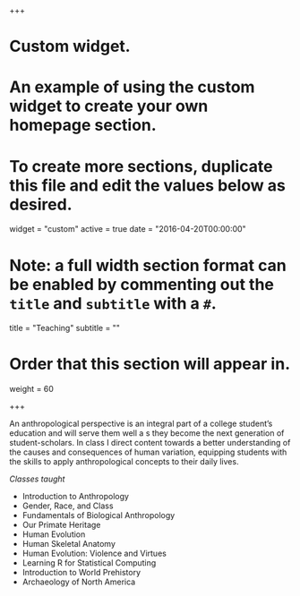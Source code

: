 +++
# Custom widget.
# An example of using the custom widget to create your own homepage section.
# To create more sections, duplicate this file and edit the values below as desired.
widget = "custom"
active = true
date = "2016-04-20T00:00:00"

# Note: a full width section format can be enabled by commenting out the `title` and `subtitle` with a `#`.
title = "Teaching"
subtitle = ""

# Order that this section will appear in.
weight = 60

+++


An anthropological perspective is an integral part of a college student’s education and will serve them well a s they become the next generation of student-scholars. In class I direct content towards a better understanding of the causes and consequences of human variation, equipping students with the skills to apply anthropological concepts to their daily lives.

*Classes taught*

- Introduction to Anthropology
- Gender, Race, and Class
- Fundamentals of Biological Anthropology
- Our Primate Heritage
- Human Evolution
- Human Skeletal Anatomy
- Human Evolution: Violence and Virtues
- Learning R for Statistical Computing
- Introduction to World Prehistory
- Archaeology of North America



